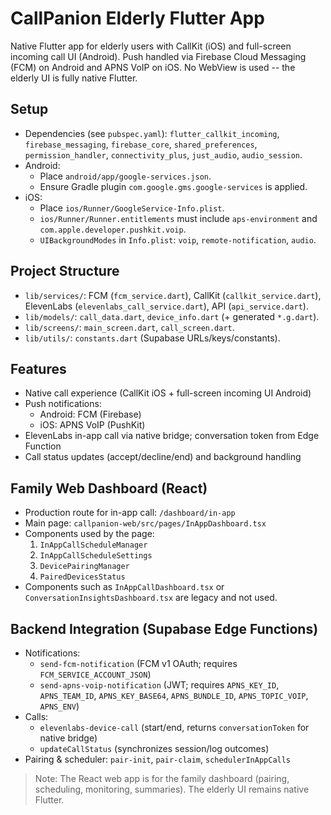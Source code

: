 # CallPanion Elderly Flutter App

Native Flutter app for elderly users with CallKit (iOS) and full-screen incoming call UI (Android). Push handled via Firebase Cloud Messaging (FCM) on Android and APNS VoIP on iOS. No WebView is used -- the elderly UI is fully native Flutter.

## Setup
- Dependencies (see `pubspec.yaml`): `flutter_callkit_incoming`, `firebase_messaging`, `firebase_core`, `shared_preferences`, `permission_handler`, `connectivity_plus`, `just_audio`, `audio_session`.
- Android:
  - Place `android/app/google-services.json`.
  - Ensure Gradle plugin `com.google.gms.google-services` is applied.
- iOS:
  - Place `ios/Runner/GoogleService-Info.plist`.
  - `ios/Runner/Runner.entitlements` must include `aps-environment` and `com.apple.developer.pushkit.voip`.
  - `UIBackgroundModes` in `Info.plist`: `voip`, `remote-notification`, `audio`.

## Project Structure
- `lib/services/`: FCM (`fcm_service.dart`), CallKit (`callkit_service.dart`), ElevenLabs (`elevenlabs_call_service.dart`), API (`api_service.dart`).
- `lib/models/`: `call_data.dart`, `device_info.dart` (+ generated `*.g.dart`).
- `lib/screens/`: `main_screen.dart`, `call_screen.dart`.
- `lib/utils/`: `constants.dart` (Supabase URLs/keys/constants).

## Features
- Native call experience (CallKit iOS + full-screen incoming UI Android)
- Push notifications:
  - Android: FCM (Firebase)
  - iOS: APNS VoIP (PushKit)
- ElevenLabs in-app call via native bridge; conversation token from Edge Function
- Call status updates (accept/decline/end) and background handling

## Family Web Dashboard (React)
- Production route for in-app call: `/dashboard/in-app`
- Main page: `callpanion-web/src/pages/InAppDashboard.tsx`
- Components used by the page:
  1. `InAppCallScheduleManager`
  2. `InAppCallScheduleSettings`
  3. `DevicePairingManager`
  4. `PairedDevicesStatus`
- Components such as `InAppCallDashboard.tsx` or `ConversationInsightsDashboard.tsx` are legacy and not used.

## Backend Integration (Supabase Edge Functions)
- Notifications:
  - `send-fcm-notification` (FCM v1 OAuth; requires `FCM_SERVICE_ACCOUNT_JSON`)
  - `send-apns-voip-notification` (JWT; requires `APNS_KEY_ID`, `APNS_TEAM_ID`, `APNS_KEY_BASE64`, `APNS_BUNDLE_ID`, `APNS_TOPIC_VOIP`, `APNS_ENV`)
- Calls:
  - `elevenlabs-device-call` (start/end, returns `conversationToken` for native bridge)
  - `updateCallStatus` (synchronizes session/log outcomes)
- Pairing & scheduler: `pair-init`, `pair-claim`, `schedulerInAppCalls`

> Note: The React web app is for the family dashboard (pairing, scheduling, monitoring, summaries). The elderly UI remains native Flutter.
